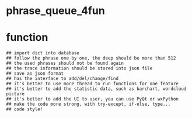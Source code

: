 # phrase_queue_4fun

# function
	## import dict into database
	## follow the phrase one by one, the deep should be more than 512
	## the used phrases should not be found again
	## the trace information should be stored into json file
	## save as json format
	## has the interface to add/del/change/find
	## it's better to use more thread to run functions for one feature
	## it's better to add the statistic data, such as barchart, wordcloud picture 
	## it's better to add the UI to user, you can use PyQt or wxPython
	## make the code more strong, with try-except, if-else, type...
	## code style!
